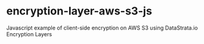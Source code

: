 # encryption-layer-aws-s3-js
Javascript example of client-side encryption on AWS S3 using DataStrata.io Encryption Layers
